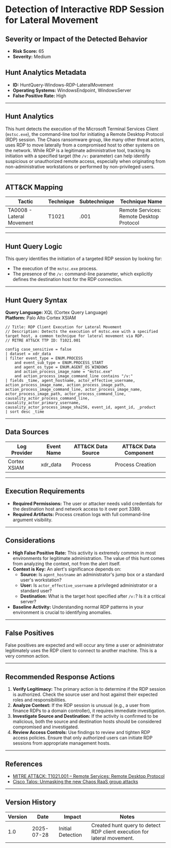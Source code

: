 # Detection of Interactive RDP Session for Lateral Movement

## Severity or Impact of the Detected Behavior
- **Risk Score:** 65
- **Severity:** Medium

## Hunt Analytics Metadata

- **ID:** HuntQuery-Windows-RDP-LateralMovement
- **Operating Systems:** WindowsEndpoint, WindowsServer
- **False Positive Rate:** High

---

## Hunt Analytics

This hunt detects the execution of the Microsoft Terminal Services Client (`mstsc.exe`), the command-line tool for initiating a Remote Desktop Protocol (RDP) session. The Chaos ransomware group, like many other threat actors, uses RDP to move laterally from a compromised host to other systems on the network. While RDP is a legitimate administrative tool, tracking its initiation with a specified target (the `/v:` parameter) can help identify suspicious or unauthorized remote access, especially when originating from non-administrative workstations or performed by non-privileged users.

---

## ATT&CK Mapping

| Tactic                        | Technique   | Subtechnique | Technique Name                                 |
|-------------------------------|-------------|--------------|------------------------------------------------|
| TA0008 - Lateral Movement     | T1021       | .001         | Remote Services: Remote Desktop Protocol       |

---

## Hunt Query Logic

This query identifies the initiation of a targeted RDP session by looking for:
- The execution of the `mstsc.exe` process.
- The presence of the `/v:` command-line parameter, which explicitly defines the destination host for the RDP connection.

---

## Hunt Query Syntax

**Query Language:** XQL (Cortex Query Language)  
**Platform:** Palo Alto Cortex XSIAM

```xql
// Title: RDP Client Execution for Lateral Movement
// Description: Detects the execution of mstsc.exe with a specified target host, a common technique for lateral movement via RDP.
// MITRE ATT&CK TTP ID: T1021.001

config case_sensitive = false 
| dataset = xdr_data 
| filter event_type = ENUM.PROCESS 
    and event_sub_type = ENUM.PROCESS_START 
    and agent_os_type = ENUM.AGENT_OS_WINDOWS 
    and action_process_image_name = "mstsc.exe" 
    and action_process_image_command_line contains "/v:" 
| fields _time, agent_hostname, actor_effective_username, action_process_image_name, action_process_image_path, action_process_image_command_line, actor_process_image_name, actor_process_image_path, actor_process_command_line, causality_actor_process_command_line, causality_actor_primary_username, causality_actor_process_image_sha256, event_id, agent_id, _product 
| sort desc _time
```

---

## Data Sources

| Log Provider | Event Name       | ATT&CK Data Source  | ATT&CK Data Component  |
|--------------|------------------|---------------------|------------------------|
| Cortex XSIAM | xdr_data         | Process             | Process Creation       |

---

## Execution Requirements

- **Required Permissions:** The user or attacker needs valid credentials for the destination host and network access to it over port 3389.
- **Required Artifacts:** Process creation logs with full command-line argument visibility.

---

## Considerations

- **High False Positive Rate:** This activity is extremely common in most environments for legitimate administration. The value of this hunt comes from analyzing the context, not from the alert itself.
- **Context is Key:** An alert's significance depends on:
    - **Source:** Is `agent_hostname` an administrator's jump box or a standard user's workstation?
    - **User:** Is `actor_effective_username` a privileged administrator or a standard user?
    - **Destination:** What is the target host specified after `/v:`? Is it a critical server?
- **Baseline Activity:** Understanding normal RDP patterns in your environment is crucial to identifying anomalies.

---

## False Positives

False positives are expected and will occur any time a user or administrator legitimately uses the RDP client to connect to another machine. This is a very common action.

---

## Recommended Response Actions

1.  **Verify Legitimacy:** The primary action is to determine if the RDP session is authorized. Check the source user and host against their expected roles and responsibilities.
2.  **Analyze Context:** If the RDP session is unusual (e.g., a user from finance RDPs to a domain controller), it requires immediate investigation.
3.  **Investigate Source and Destination:** If the activity is confirmed to be malicious, both the source and destination hosts should be considered compromised and investigated.
4.  **Review Access Controls:** Use findings to review and tighten RDP access policies. Ensure that only authorized users can initiate RDP sessions from appropriate management hosts.

---

## References

- [MITRE ATT&CK: T1021.001 – Remote Services: Remote Desktop Protocol](https://attack.mitre.org/techniques/T1021/001/)
- [Cisco Talos: Unmasking the new Chaos RaaS group attacks](https://blog.talosintelligence.com/new-chaos-ransomware/)

---

## Version History

| Version | Date       | Impact            | Notes                                                              |
|---------|------------|-------------------|--------------------------------------------------------------------|
| 1.0     | 2025-07-28 | Initial Detection | Created hunt query to detect RDP client execution for lateral movement. |
